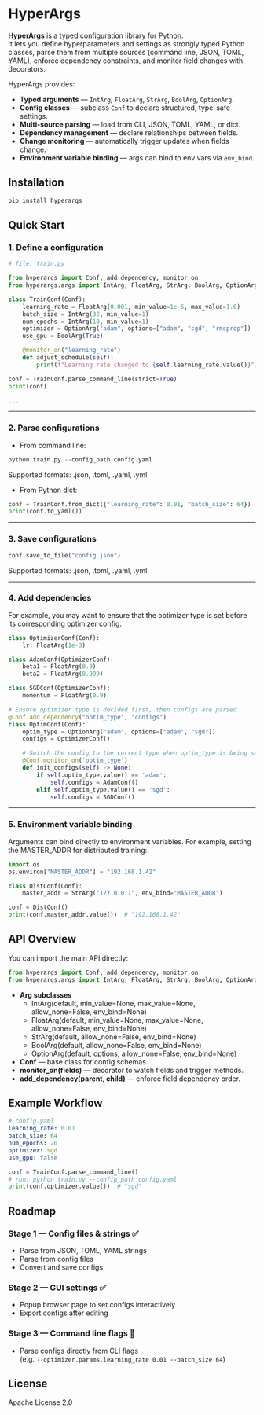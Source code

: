 # HyperArgs

**HyperArgs** is a typed configuration library for Python.  
It lets you define hyperparameters and settings as strongly typed Python classes, parse them from multiple sources (command line, JSON, TOML, YAML), enforce dependency constraints, and monitor field changes with decorators.  

HyperArgs provides:
- **Typed arguments** — `IntArg`, `FloatArg`, `StrArg`, `BoolArg`, `OptionArg`.  
- **Config classes** — subclass `Conf` to declare structured, type-safe settings.  
- **Multi-source parsing** — load from CLI, JSON, TOML, YAML, or dict.  
- **Dependency management** — declare relationships between fields.  
- **Change monitoring** — automatically trigger updates when fields change.  
- **Environment variable binding** — args can bind to env vars via `env_bind`.  

## Installation

```bash
pip install hyperargs
```

## Quick Start

### 1. Define a configuration

```python
# file: train.py

from hyperargs import Conf, add_dependency, monitor_on
from hyperargs.args import IntArg, FloatArg, StrArg, BoolArg, OptionArg

class TrainConf(Conf):
    learning_rate = FloatArg(0.001, min_value=1e-6, max_value=1.0)
    batch_size = IntArg(32, min_value=1)
    num_epochs = IntArg(10, min_value=1)
    optimizer = OptionArg("adam", options=["adam", "sgd", "rmsprop"])
    use_gpu = BoolArg(True)

    @monitor_on("learning_rate")
    def adjust_schedule(self):
        print(f"Learning rate changed to {self.learning_rate.value()}")

conf = TrainConf.parse_command_line(strict=True)
print(conf)

...
```

---

### 2. Parse configurations

- From command line:

```python
python train.py --config_path config.yaml
```
Supported formats: .json, .toml, .yaml, .yml.

- From Python dict:

```python
conf = TrainConf.from_dict({"learning_rate": 0.01, "batch_size": 64})
print(conf.to_yaml())
```

---

### 3. Save configurations

```python
conf.save_to_file("config.json")
```
Supported formats: .json, .toml, .yaml, .yml.

---

### 4. Add dependencies
For example, you may want to ensure that the optimizer type is set before its corresponding optimizer config.

```python
class OptimizerConf(Conf):
    lr: FloatArg(1e-3)

class AdamConf(OptimizerConf):
    beta1 = FloatArg(0.9)
    beta2 = FloatArg(0.999)

class SGDConf(OptimizerConf):
    momentum = FloatArg(0.9)

# Ensure optimizer type is decided first, then configs are parsed
@Conf.add_dependency("optim_type", "configs")
class OptimConf(Conf):
    optim_type = OptionArg("adam", options=["adam", "sgd"])
    configs = OptimizerConf()

    # Switch the config to the correct type when optim_type is being setted
    @Conf.monitor_on('optim_type')
    def init_configs(self) -> None:
        if self.optim_type.value() == 'adam':
            self.configs = AdamConf()
        elif self.optim_type.value() == 'sgd':
            self.configs = SGDConf()
```

---

### 5. Environment variable binding

Arguments can bind directly to environment variables.
For example, setting the MASTER_ADDR for distributed training:

```python
import os
os.environ["MASTER_ADDR"] = "192.168.1.42"

class DistConf(Conf):
    master_addr = StrArg("127.0.0.1", env_bind="MASTER_ADDR")

conf = DistConf()
print(conf.master_addr.value())  # "192.168.1.42"
```

## API Overview

You can import the main API directly:
```python
from hyperargs import Conf, add_dependency, monitor_on
from hyperargs.args import IntArg, FloatArg, StrArg, BoolArg, OptionArg
```

* **Arg subclasses**
    - IntArg(default, min_value=None, max_value=None, allow_none=False, env_bind=None)
	- FloatArg(default, min_value=None, max_value=None, allow_none=False, env_bind=None)
	- StrArg(default, allow_none=False, env_bind=None)
	- BoolArg(default, allow_none=False, env_bind=None)
	- OptionArg(default, options, allow_none=False, env_bind=None)
* **Conf** — base class for config schemas.
* **monitor_on(fields)** — decorator to watch fields and trigger methods.
* **add_dependency(parent, child)** — enforce field dependency order.

## Example Workflow
```yaml
# config.yaml
learning_rate: 0.01
batch_size: 64
num_epochs: 20
optimizer: sgd
use_gpu: false
```
```python
conf = TrainConf.parse_command_line()
# run: python train.py --config_path config.yaml
print(conf.optimizer.value())  # "sgd"
```

## Roadmap

### Stage 1 — Config files & strings ✅
- Parse from JSON, TOML, YAML strings
- Parse from config files
- Convert and save configs

### Stage 2 — GUI settings ✅
- Popup browser page to set configs interactively
- Export configs after editing

### Stage 3 — Command line flags 🚧
- Parse configs directly from CLI flags  
  (e.g. `--optimizer.params.learning_rate 0.01 --batch_size 64`)

## License

Apache License 2.0
